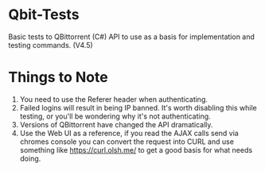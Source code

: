 # Qbit-Tests
Basic tests to QBittorrent (C#) API to use as a basis for implementation and testing commands. (V4.5)

# Things to Note
1. You need to use the Referer header when authenticating.
2. Failed logins will result in being IP banned. It's worth disabling this while testing, or you'll be wondering why it's not authenticating.
3. Versions of QBittorrent have changed the API dramatically.
4. Use the Web UI as a reference, if you read the AJAX calls send via chromes console you can convert the request into CURL and use something like https://curl.olsh.me/ to get a good basis for what needs doing.
